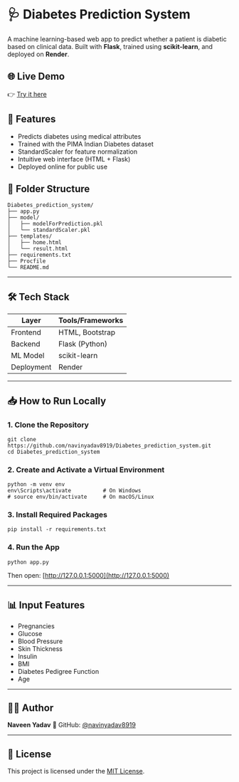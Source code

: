 
# 🩺 Diabetes Prediction System

A machine learning-based web app to predict whether a patient is diabetic based on clinical data. Built with **Flask**, trained using **scikit-learn**, and deployed on **Render**.


## 🌐 Live Demo

👉 [Try it here](https://diabetes-prediction-system-k6t8.onrender.com)  

## 🚀 Features

- Predicts diabetes using medical attributes
- Trained with the PIMA Indian Diabetes dataset
- StandardScaler for feature normalization
- Intuitive web interface (HTML + Flask)
- Deployed online for public use

## 📁 Folder Structure
```
Diabetes_prediction_system/
├── app.py
├── model/
│   ├── modelForPrediction.pkl
│   └── standardScaler.pkl
├── templates/
│   ├── home.html
│   └── result.html
├── requirements.txt
├── Procfile
└── README.md
```

---

## 🛠 Tech Stack

| Layer        | Tools/Frameworks     |
|--------------|----------------------|
| Frontend     | HTML, Bootstrap      |
| Backend      | Flask (Python)       |
| ML Model     | scikit-learn         |
| Deployment   | Render               |

---

## 📥 How to Run Locally

### 1. Clone the Repository
```
git clone https://github.com/navinyadav8919/Diabetes_prediction_system.git
cd Diabetes_prediction_system
````

### 2. Create and Activate a Virtual Environment

```
python -m venv env
env\Scripts\activate          # On Windows
# source env/bin/activate     # On macOS/Linux
```

### 3. Install Required Packages

```
pip install -r requirements.txt
```

### 4. Run the App

```
python app.py
```

Then open: [http://127.0.0.1:5000](http://127.0.0.1:5000)

---

## 📊 Input Features

* Pregnancies
* Glucose
* Blood Pressure
* Skin Thickness
* Insulin
* BMI
* Diabetes Pedigree Function
* Age

---

## 🧑‍💻 Author

**Naveen Yadav**
🔗 GitHub: [@navinyadav8919](https://github.com/navinyadav8919)

---

## 📜 License

This project is licensed under the [MIT License](LICENSE).

```


